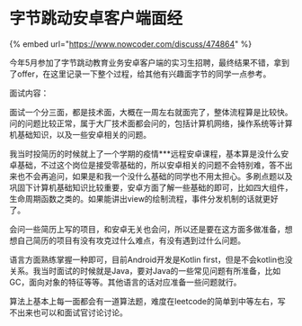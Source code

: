 # 字节跳动安卓客户端面经

{% embed url="https://www.nowcoder.com/discuss/474864" %}

今年5月参加了字节跳动教育业务安卓客户端的实习生招聘，最终结果不错，拿到了offer，在这里记录一下整个过程，给其他有兴趣面字节的同学一点参考。



面试内容：

面试一个分三面，都是技术面，大概在一周左右就面完了，整体流程算是比较快。问的问题比较正常，属于大厂技术面都会问的，包括计算机网络，操作系统等计算机基础知识，以及一些安卓相关的问题。

我当时投简历的时候就上了一个学期的疫情\*\*\*远程安卓课程，基本算是没什么安卓基础，不过这个岗位是接受零基础的，所以安卓相关的问题不会特别难，答不出来也不会再追问，如果是和我一个没什么基础的同学也不用太担心。多刷点题以及巩固下计算机基础知识比较重要，安卓方面了解一些基础的即可，比如四大组件，生命周期函数之类的。如果能讲出view的绘制流程，事件分发机制的话就更好了。

会问一些简历上写的项目，和安卓无关也会问，所以还是要在这方面多做准备，想想自己简历的项目有没有攻克过什么难点，有没有遇到过什么问题。

语言方面熟练掌握一种即可，目前Android开发是Kotlin first，但是不会kotlin也没关系。我当时面试的时候就是Java，要对Java的一些常见问题有所准备，比如GC，面向对象的特征等等。其他语言的话对应准备一些问题就行。

算法上基本上每一面都会有一道算法题，难度在leetcode的简单到中等左右，写不出来也可以和面试官讨论讨论。
